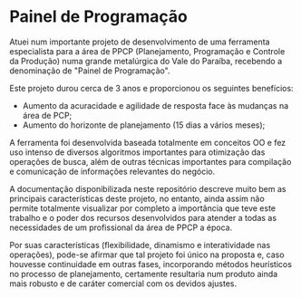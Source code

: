 # Painel de Programação

Atuei num importante projeto de desenvolvimento de uma ferramenta especialista para a área de PPCP (Planejamento, Programação e Controle da Produção) numa grande metalúrgica do Vale do Paraíba, recebendo a denominação de "Painel de Programação".

Este projeto durou cerca de 3 anos e proporcionou os seguintes benefícios:
- Aumento da acuracidade e agilidade de resposta face às mudanças na área de PCP;
- Aumento do horizonte de planejamento (15 dias a vários meses);

A ferramenta foi desenvolvida baseada totalmente em conceitos OO e fez uso intenso de diversos algoritmos importantes para otimização das operações de busca, além de outras técnicas importantes para compilação e comunicação de informações relevantes do negócio.

A documentação disponibilizada neste repositório descreve muito bem as principais características deste projeto, no entanto, ainda assim não permite totalmente visualizar por completo a importância que teve este trabalho e o poder dos recursos desenvolvidos para atender a todas as necessidades de um profissional da área de PPCP a época.

Por suas características (flexibilidade, dinamismo e interatividade nas operações), pode-se afirmar que tal projeto foi único na proposta e, caso houvesse continuidade em outras fases, incorporando métodos heurísticos no processo de planejamento, certamente resultaria num produto ainda mais robusto e de caráter comercial com os devidos ajustes.
